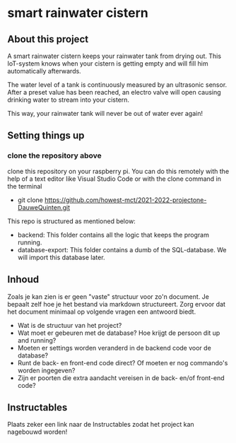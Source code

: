 # smart rainwater cistern

## About this project
A smart rainwater cistern keeps your rainwater tank from drying out. This IoT-system knows when your cistern is getting empty and will fill him automatically afterwards.

The water level of a tank is continuously measured by an ultrasonic sensor. After a preset value has been reached, an electro valve will open causing drinking water to stream into your cistern. 

This way, your rainwater tank will never be out of water ever again!

## Setting things up
### clone the repository above
clone this repository on your raspberry pi. You can do this remotely with the help of a text editor like Visual Studio Code or with the clone command in the terminal
  - git clone https://github.com/howest-mct/2021-2022-projectone-DauweQuinten.git
 
This repo is structured as mentioned below:
- backend: This folder contains all the logic that keeps the program running.
- database-export: This folder contains a dumb of the  SQL-database. We will import this database later.

## Inhoud
Zoals je kan zien is er geen "vaste" structuur voor zo'n document. Je bepaalt zelf hoe je het bestand via markdown structureert. Zorg ervoor dat het document minimaal op volgende vragen een antwoord biedt.

- Wat is de structuur van het project?
- Wat moet er gebeuren met de database? Hoe krijgt de persoon dit up and running?
- Moeten er settings worden veranderd in de backend code voor de database? 
- Runt de back- en front-end code direct? Of moeten er nog commando's worden ingegeven?
- Zijn er poorten die extra aandacht vereisen in de back- en/of front-end code?
  
## Instructables
Plaats zeker een link naar de Instructables zodat het project kan nagebouwd worden!
